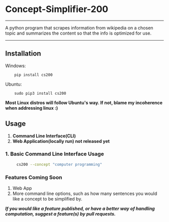 # Concept-Simplifier-200
---

A python program that scrapes information from wikipedia on a chosen topic and summarizes the content so that the info is optimized for use.

---- 
## Installation 
Windows:
```
    pip install cs200
```
Ubuntu:
```
    sudo pip3 install cs200 
```
**Most Linux distros will follow Ubuntu's way. If not, blame my incoherence when addressing linux :)**

## Usage
1) **Command Line Interface(CLI)**
2) **Web Application(locally run) not released yet**

### 1. Basic Command Line Interface Usage
```bash 
     cs200 --concept "computer programming"
```

### Features Coming Soon
1) Web App
2) More command line options, such as how many sentences you would like a concept to be simplified by.

**_If you would like a feature published, or have a better way of handling computation, 
suggest a feature(s) by pull requests._**
